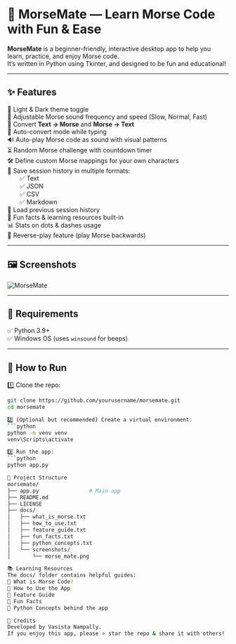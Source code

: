 # 🚀 MorseMate — Learn Morse Code with Fun & Ease

**MorseMate** is a beginner-friendly, interactive desktop app to help you learn, practice, and enjoy Morse code.  
It’s written in Python using Tkinter, and designed to be fun and educational!

---

## ✨ Features

🎨 Light & Dark theme toggle  
🎵 Adjustable Morse sound frequency and speed (Slow, Normal, Fast)  
📝 Convert **Text → Morse** and **Morse → Text**  
🔄 Auto-convert mode while typing  
🔊 Auto-play Morse code as sound with visual patterns  
⏳ Random Morse challenge with countdown timer  
🛠️ Define custom Morse mappings for your own characters  
📄 Save session history in multiple formats:  
  ✅ Text  
  ✅ JSON  
  ✅ CSV  
  ✅ Markdown  
📂 Load previous session history  
🎉 Fun facts & learning resources built-in  
📊 Stats on dots & dashes usage  
🎯 Reverse-play feature (play Morse backwards)

---

## 🖼️ Screenshots
 
![MorseMate]("screenshots/Morse_Mate.png)

---

## 🧰 Requirements

✅ Python 3.9+  
✅ Windows OS (uses `winsound` for beeps)  

---

## 🚀 How to Run

1️⃣ Clone the repo:
```bash
git clone https://github.com/yourusername/morsemate.git
cd morsemate

2️⃣ (Optional but recommended) Create a virtual environment:
```python
python -m venv venv
venv\Scripts\activate

3️⃣ Run the app:
```python
python app.py

📂 Project Structure
morsemate/
├── app.py                # Main app
├── README.md
├── LICENSE
├── docs/
│   ├── what_is_morse.txt
│   ├── how_to_use.txt
│   ├── feature_guide.txt
│   ├── fun_facts.txt
│   ├── python_concepts.txt
│   └── screenshots/
│       └── morse_mate.png

📚 Learning Resources
The docs/ folder contains helpful guides:
📖 What is Morse Code?
📖 How to Use the App
📖 Feature Guide
📖 Fun Facts
📖 Python Concepts behind the app

🧡 Credits
Developed by Vasista Nampally.
If you enjoy this app, please ⭐ star the repo & share it with others!
